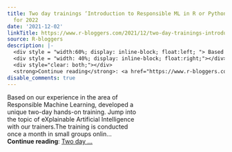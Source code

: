 ```yaml
---
title: Two day trainings ‘Introduction to Responsible ML in R or Python’— schedule
  for 2022
date: '2021-12-02'
linkTitle: https://www.r-bloggers.com/2021/12/two-day-trainings-introduction-to-responsible-ml-in-r-or-python-schedule-for-2022/
source: R-bloggers
description: |-
  <div style = "width:60%; display: inline-block; float:left; "> Based on our experience in the area of Responsible Machine Learning, developed a unique two-day hands-on training. Jump into the topic of eXplainable Artificial Intelligence with our trainers.The training is conducted once a month in small groups onlin...</div>
  <div style = "width: 40%; display: inline-block; float:right;"></div>
  <div style="clear: both;"></div>
  <strong>Continue reading</strong>: <a href="https://www.r-bloggers.com/2021/12/two-day-trainings-introduction-to-responsible-ml-in-r-or-python-schedule-for-2022/">Two day ...
disable_comments: true
---
```

<div style = "width:60%; display: inline-block; float:left; "> Based on our experience in the area of Responsible Machine Learning, developed a unique two-day hands-on training. Jump into the topic of eXplainable Artificial Intelligence with our trainers.The training is conducted once a month in small groups onlin...</div>
<div style = "width: 40%; display: inline-block; float:right;"></div>
<div style="clear: both;"></div>
<strong>Continue reading</strong>: <a href="https://www.r-bloggers.com/2021/12/two-day-trainings-introduction-to-responsible-ml-in-r-or-python-schedule-for-2022/">Two day ...